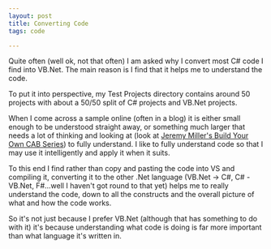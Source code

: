 ```yaml
---
layout: post
title: Converting Code
tags: code

---
```


Quite often (well ok, not that often) I am asked why I convert most C# code I find into VB.Net.  The main reason is I find that it helps me to understand the code.

To put it into perspective, my Test Projects directory contains around 50 projects with about a 50/50 split of C# projects and VB.Net projects.

When I come across a sample online (often in a blog) it is either small enough to be understood straight away, or something much larger that needs a lot of thinking and looking at (look at [Jeremy Miller's Build Your Own CAB Series][jeremy-cab]) to fully understand.  I like to fully understand code so that I may use it intelligently and apply it when it suits.

To this end I find rather than copy and pasting the code into VS and compiling it, converting it to the other .Net language (VB.Net -> C#, C# - VB.Net, F#...well I haven't got round to that yet) helps me to really understand the code, down to all the constructs and the overall picture of what and how the code works.

So it's not just because I prefer VB.Net (although that has something to do with it) it's because understanding what code is doing is far more important than what language it's written in.

[jeremy-cab]: http://codebetter.com/blogs/jeremy.miller/archive/2007/07/25/the-build-your-own-cab-series-table-of-contents.aspx
